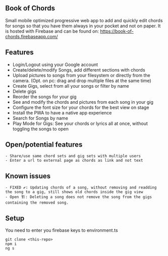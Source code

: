 ## Book of Chords
Small mobile optimized progressive web app to add and quickly edit chords for songs so that you have them always in your pocket and not on paper. It is hosted with Firebase and can be found on: https://book-of-chords.firebaseapp.com/

## Features
- Login/Logout using your Google account
- Create/delete/modify Songs, add different sections with chords
- Upload pictures to songs from your filesystem or directly from the camera. (Opt. on pc: drag and drop multiple files at the same time)
- Create Gigs, select from all your songs or filter by name
- Delete gigs
- Reorder the songs for your gig
- See and modify the chords and pictures from each song in your gig
- Configure the font size for your chords for the best view on stage
- Install the PWA to have a native app experience
- Search for Songs by name
- Play Mode for Gigs: See your chords or lyrics all at once, without toggling the songs to open

## Open/potential features
```
- Share/use same chord sets and gig sets with multiple users
- Enter a url to external page as chords as link and not text
```

## Known issues
```
- FIXED ✔: Updating chords of a song, without removing and readding the song to a gig, still shows old chords inside the gig view
- Open 🏗: Deleting a song does not remove the song from the gigs containing the removed song. 
```

## Setup

You need to enter you firebase keys to environment.ts

```
git clone <this-repo>
npm i
ng s
```
